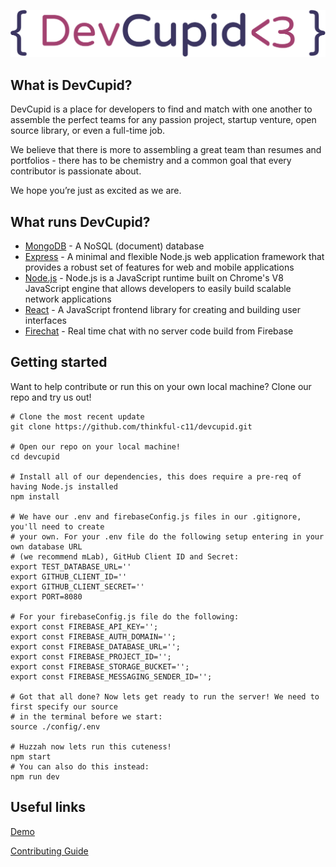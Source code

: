 ![DevCupid Logo](client/dist/public/logo.svg)

What is DevCupid?
-----------------
DevCupid is a place for developers to find and match with one another to assemble the perfect teams for any passion project, startup venture, open source library, or even a full-time job.

We believe that there is more to assembling a great team than resumes and portfolios - there has to be chemistry and a common goal that every contributor is passionate about.

We hope you’re just as excited as we are.

What runs DevCupid?
-----------------
* [MongoDB](https://www.mongodb.com/) - A NoSQL (document) database
* [Express](http://expressjs.com/) - A minimal and flexible Node.js web application framework that provides a robust set of features for web and mobile applications
* [Node.js](https://nodejs.org/en/) - Node.js is a JavaScript runtime built on Chrome's V8 JavaScript engine that allows developers to easily build scalable network applications
* [React](https://facebook.github.io/react/) - A JavaScript frontend library for creating and building user interfaces
* [Firechat](https://firechat.firebaseapp.com/) - Real time chat with no server code build from Firebase

Getting started
-----------------
Want to help contribute or run this on your own local machine? Clone our repo and try us out!

```
# Clone the most recent update
git clone https://github.com/thinkful-c11/devcupid.git

# Open our repo on your local machine!
cd devcupid

# Install all of our dependencies, this does require a pre-req of having Node.js installed
npm install

# We have our .env and firebaseConfig.js files in our .gitignore, you'll need to create 
# your own. For your .env file do the following setup entering in your own database URL
# (we recommend mLab), GitHub Client ID and Secret:
export TEST_DATABASE_URL=''
export GITHUB_CLIENT_ID=''
export GITHUB_CLIENT_SECRET=''
export PORT=8080

# For your firebaseConfig.js file do the following:
export const FIREBASE_API_KEY='';
export const FIREBASE_AUTH_DOMAIN='';
export const FIREBASE_DATABASE_URL='';
export const FIREBASE_PROJECT_ID='';
export const FIREBASE_STORAGE_BUCKET='';
export const FIREBASE_MESSAGING_SENDER_ID='';

# Got that all done? Now lets get ready to run the server! We need to first specify our source 
# in the terminal before we start:
source ./config/.env

# Huzzah now lets run this cuteness!
npm start
# You can also do this instead:
npm run dev
```

Useful links
-----------------
[Demo](http://devcupid.herokuapp.com/)

[Contributing Guide](https://github.com/thinkful-c11/devcupid/blob/master/docs/contributing.md)